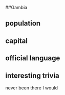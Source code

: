 ##Gambia
## population


## capital

 
## official language


## interesting trivia


never been there
I would
